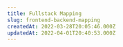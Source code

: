 ```yaml
---
title: Fullstack Mapping
slug: frontend-backend-mapping
createdAt: 2022-03-28T20:05:46.000Z
updatedAt: 2022-04-01T20:40:53.000Z
---
```


